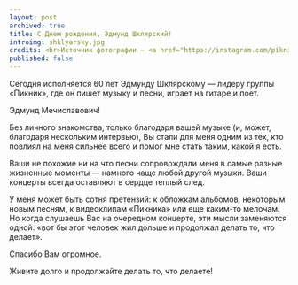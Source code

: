 ```yaml
---
layout: post
archived: true
title: С Днем рождения, Эдмунд Шклярский!
introimg: shklyarsky.jpg
credits: <br>Источник фотографии — <a href="https://instagram.com/piknik.info">официальный инстаграм группы «Пикник»</a>
published: false
---
```


<p class="lead">Сегодня исполняется 60 лет Эдмунду Шклярскому — лидеру группы «Пикник», где он пишет музыку и песни, играет на гитаре и поет.</p>

Эдмунд Мечиславович!

Без личного знакомства, только благодаря вашей музыке (и, может, благодаря нескольким интервью), Вы стали для меня одним из тех, кто повлиял на меня сильнее всего и помог мне стать таким, какой я есть.

Ваши не похожие ни на что песни сопровождали меня в самые разные жизненные моменты — намного чаще любой другой музыки. Ваши концерты всегда оставляют в сердце теплый след.

У меня может быть сотня претензий: к обложкам альбомов, некоторым новым песням, к видеоклипам «Пикника» или еще каким-то мелочам. Но когда слушаешь Вас на очередном концерте, эти мысли заменяются одной: «вот бы этот человек жил дольше и продолжал делать то, что делает».

Спасибо Вам огромное.

Живите долго и продолжайте делать то, что делаете!
